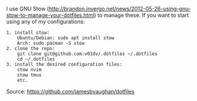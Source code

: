 I use GNU Stow (http://brandon.invergo.net/news/2012-05-26-using-gnu-stow-to-manage-your-dotfiles.html) to manage these. If you want to start using any of my configurations:

    1. install stow:
        Ubuntu/Debian: sudo apt install stow
        Arch: sudo pacman -S stow
    2. clone the repo:
        git clone git@github.com:v01dv/.dotfiles ~/.dotfiles
        cd ~/.dotfiles
    3. install the desired configuration files:
        stow nvim
        stow tmux
        etc.

Source: https://github.com/jamesbvaughan/dotfiles
